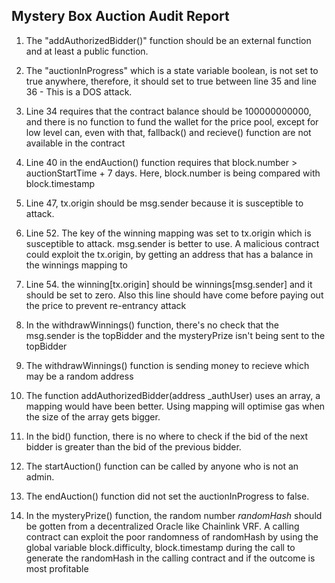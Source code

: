 ## Mystery Box Auction Audit Report

1. The "addAuthorizedBidder()" function should be an external function and at least a public function.

2. The "auctionInProgress" which is a state variable boolean, is not set to true anywhere, therefore, it should set to true between line 35 and line 36 - This is a DOS attack.

3. Line 34 requires that the contract balance should be 100000000000, and there is no function to fund the wallet for the price pool, except for low level can, even with that, fallback() and recieve() function are not available in the contract

4. Line 40 in the endAuction() function requires that block.number > auctionStartTime + 7 days. Here, block.number is being compared with block.timestamp

5. Line 47, tx.origin should be msg.sender because it is susceptible to attack.

6. Line 52. The key of the winning mapping was set to tx.origin which is susceptible to attack. msg.sender is better to use. A malicious contract could exploit the tx.origin, by getting an address that has a balance in the winnings mapping to

7. Line 54. the winning[tx.origin] should be winnings[msg.sender] and it should be set to zero. Also this line should have come before paying out the price to prevent re-entrancy attack

8. In the withdrawWinnings() function, there's no check that the msg.sender is the topBidder and the mysteryPrize isn't being sent to the topBidder

9. The withdrawWinnings() function is sending money to recieve which may be a random address

10. The function addAuthorizedBidder(address _authUser) uses an array, a mapping would have been better. Using mapping will optimise gas when the size of the array gets bigger.

11. In the bid() function, there is no where to check if the bid of the next bidder is greater than the bid of the previous bidder.

12. The startAuction() function can be called by anyone who is not an admin.

13. The endAuction() function did not set the auctionInProgress to false.

14. In the mysteryPrize() function, the random number *randomHash* should be gotten from a decentralized Oracle like Chainlink VRF. A calling contract can exploit the poor randomness of randomHash by using the global variable block.difficulty, block.timestamp during the call to generate the randomHash in the calling contract and if the outcome is most profitable

